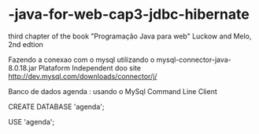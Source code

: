 # -java-for-web-cap3-jdbc-hibernate
third chapter of the book "Programação Java para web" Luckow and Melo, 2nd edtion

Fazendo a conexao com o mysql utilizando o mysql-connector-java-8.0.18.jar Plataform Independent doo site http://dev.mysql.com/downloads/connector/j/

Banco de dados agenda :
usando o MySql Command Line Client 

CREATE DATABASE 'agenda';

USE 'agenda';

